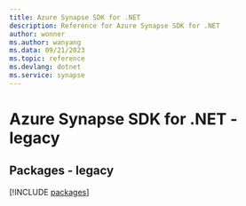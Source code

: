 ```yaml
---
title: Azure Synapse SDK for .NET
description: Reference for Azure Synapse SDK for .NET
author: wonner
ms.author: wanyang
ms.data: 09/21/2023
ms.topic: reference
ms.devlang: dotnet
ms.service: synapse
---
```

# Azure Synapse SDK for .NET - legacy
## Packages - legacy
[!INCLUDE [packages](synapse-index.md)]
